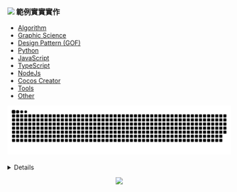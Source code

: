 
### ![](https://drive.google.com/uc?id=10INx5_pkhMcYRdx_OO4rXNXxcsvPtBYq) 範例實實實作
* [Algorithm](https://github.com/RC-Dev-Tech/algorithm-index) <br>
* [Graphic Science](https://github.com/RC-Dev-Tech/graphic-science-index) <br>
* [Design Pattern (GOF)](https://github.com/RC-Dev-Tech/design-pattern-index) <br>
* [Python](https://github.com/RC-Dev-Tech/python-index) <br>
* [JavaScript](https://github.com/RC-Dev-Tech/javascript-index)<br>
* [TypeScript](https://github.com/RC-Dev-Tech/typescript-index)<br>
* [NodeJs](https://github.com/RC-Dev-Tech/nodejs-index) <br>
* [Cocos Creator](https://github.com/RC-Dev-Tech/cocos-creator-index) <br>
* [Tools](https://github.com/RC-Dev-Tech/tools-index) <br>
* [Other](https://github.com/RC-Dev-Tech/other-index) <br>

<picture>
  <source media="(prefers-color-scheme: dark)" srcset="https://raw.githubusercontent.com/RC-Dev-Tech/RC-Dev-Tech/output/github-contribution-grid-snake-dark.svg">
  <source media="(prefers-color-scheme: light)" srcset="https://raw.githubusercontent.com/RC-Dev-Tech/RC-Dev-Tech/output/github-contribution-grid-snake.svg">
  <img alt="github contribution grid snake animation" src="https://raw.githubusercontent.com/RC-Dev-Tech/RC-Dev-Tech/output/github-contribution-grid-snake.svg">
</picture>

<br>
<br>

<details>
<p align="center">
  <a href="https://github.com/RC-Dev-Tech">
    <img src="http://github-profile-summary-cards.vercel.app/api/cards/profile-details?username=RC-Dev-Tech&theme=transparent" />
  </a>
  <a href="https://github.com/RC-Dev-Tech">
    <img src="https://github-readme-streak-stats.herokuapp.com/?user=RC-Dev-Tech&hide_border=true&card_width=338&theme=transparent" />
  </a>
  <a href="https://github.com/RC-Dev-Tech">
    <img src="http://github-profile-summary-cards.vercel.app/api/cards/stats?username=RC-Dev-Tech&theme=transparent" />
  </a>
  <a href="https://github.com/RC-Dev-Tech">
    <img src="https://github-readme-stats.vercel.app/api/top-langs/?username=RC-Dev-Tech&langs_count=10&exclude_repo=&hide=jupyter%20notebook,vim%20script,cmake,makefile,batchfile,emacs%20lisp,css,html&card_width=699&hide_border=true&theme=transparent" />
  </a>
</p>
</details>

<p align="center">
  <a href="https://github.com/RC-Dev-Tech">
    <img src="https://komarev.com/ghpvc/?username=RC-Dev-Tech&color=blue&style=flat)" />
  </a>
</p>


